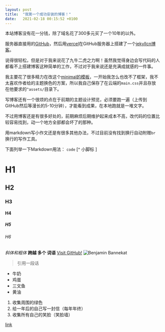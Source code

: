 ```yaml
---
layout: post
title:  "我第一个成功安装的博客！"
date:   2021-02-18 00:15:52 +0100
---
```

本站博客没有花一分钱，除了域名花了300多元买了一个10年的以外。<br>

服务器直接用的[GitHub](http://GitHub.com)，然后用[vercel](vercel.com)在GitHub服务器上搭建了一个[jekyllcn博客](http://jekyllcn.com)。<br>

说得很轻松，但是对于我来说花了九牛二虎之力啊！虽然我觉得身边会写代码的人都看不上搭建博客这种简单的工作，不过对于我来说还是充满成就感的一件事。<br>

<!--more-->

我主要花了很多精力在改这个[minimal的模板](https://github.com/jekyll/minima)，一开始我怎么也改不了框架，我不太喜欢作者给的主题换色的方案，所以我自己保存了在云端的`main.css`并且存放在他要求的`^assets/`目录下。<br>

写博客还有一个很烦的点在于前期的主题设计预览，必须要跑一遍（上传到GitHub然后等漫长的5-10分钟），才能看到成果，在本地跑就是一堆文字。<br>

不过用博客还是有很多好处的，前期麻烦后期维护起来成本不高，改代码的位置比较容易找到，动一个地方全部都会坏了的那种。<br>

用markdown写小作文还是有很多其他办法，不过目前没有找到换行自动附赠`br` 换行的写作工具。<br>

下面列举一下Markdown用法：
`code`
[^ 小脚标 ]
# H1 
## H2 
### H3
#### H4
##### H5
###### H6
_斜体和粗体_
**跨越 多个 词语**
[Visit GitHub!](www.github.com)
![Benjamin Bannekat](https://octodex.github.com/images/bannekat.png)
> 引用一段话
* 牛奶
* 鸡蛋
 * 三文鱼
* 黄油
1. 收集周围的绿色
2. 给一年后的自己写一封信（每年年终）
3. 收集所有自己的笑脸（笑脸墙）

[link](blog)
